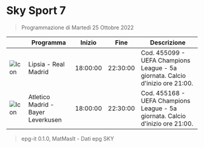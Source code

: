 # Sky Sport 7
> Programmazione di Martedì 25 Ottobre 2022

||Programma|Inizio|Fine|Descrizione|
|---|---|---|---|---|
|![Icon](https://guidatv.sky.it/uuid/b6452fb0-f004-4d94-b482-8e85231cbb22/cover?md5ChecksumParam=58ba85d44318d7fe9cb482c385820318)|Lipsia - Real Madrid|18:00:00|22:30:00|Cod. 455099 - UEFA Champions League - 5a giornata. Calcio d&#039;inizio ore 21:00.
|![Icon](https://guidatv.sky.it/uuid/97b64f55-169a-428d-bb0f-1bb080fe4cd1/cover?md5ChecksumParam=a2bf6fc012ff2cac3d1c2c501bdc8efa)|Atletico Madrid - Bayer Leverkusen|18:00:00|22:30:00|Cod. 455168 - UEFA Champions League - 5a giornata. Calcio d&#039;inizio ore 21:00.



 > epg-it 0.1.0, MatMasIt - Dati epg SKY